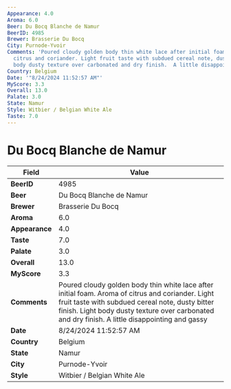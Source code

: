 ```yaml
---
Appearance: 4.0
Aroma: 6.0
Beer: Du Bocq Blanche de Namur
BeerID: 4985
Brewer: Brasserie Du Bocq
City: Purnode-Yvoir
Comments: 'Poured cloudy golden body thin white lace after initial foam. Aroma of
  citrus and coriander. Light fruit taste with subdued cereal note, dusty bitter finish.  Light
  body dusty texture over carbonated and dry finish.  A little disappointing and gassy '
Country: Belgium
Date: '"8/24/2024 11:52:57 AM"'
MyScore: 3.3
Overall: 13.0
Palate: 3.0
State: Namur
Style: Witbier / Belgian White Ale
Taste: 7.0
---
```


# Du Bocq Blanche de Namur

| Field         | Value |
|---------------|-------|
| **BeerID** | 4985 |
| **Beer** | Du Bocq Blanche de Namur |
| **Brewer** | Brasserie Du Bocq |
| **Aroma** | 6.0 |
| **Appearance** | 4.0 |
| **Taste** | 7.0 |
| **Palate** | 3.0 |
| **Overall** | 13.0 |
| **MyScore** | 3.3 |
| **Comments** | Poured cloudy golden body thin white lace after initial foam. Aroma of citrus and coriander. Light fruit taste with subdued cereal note, dusty bitter finish.  Light body dusty texture over carbonated and dry finish.  A little disappointing and gassy  |
| **Date** | 8/24/2024 11:52:57 AM |
| **Country** | Belgium |
| **State** | Namur |
| **City** | Purnode-Yvoir |
| **Style** | Witbier / Belgian White Ale |
